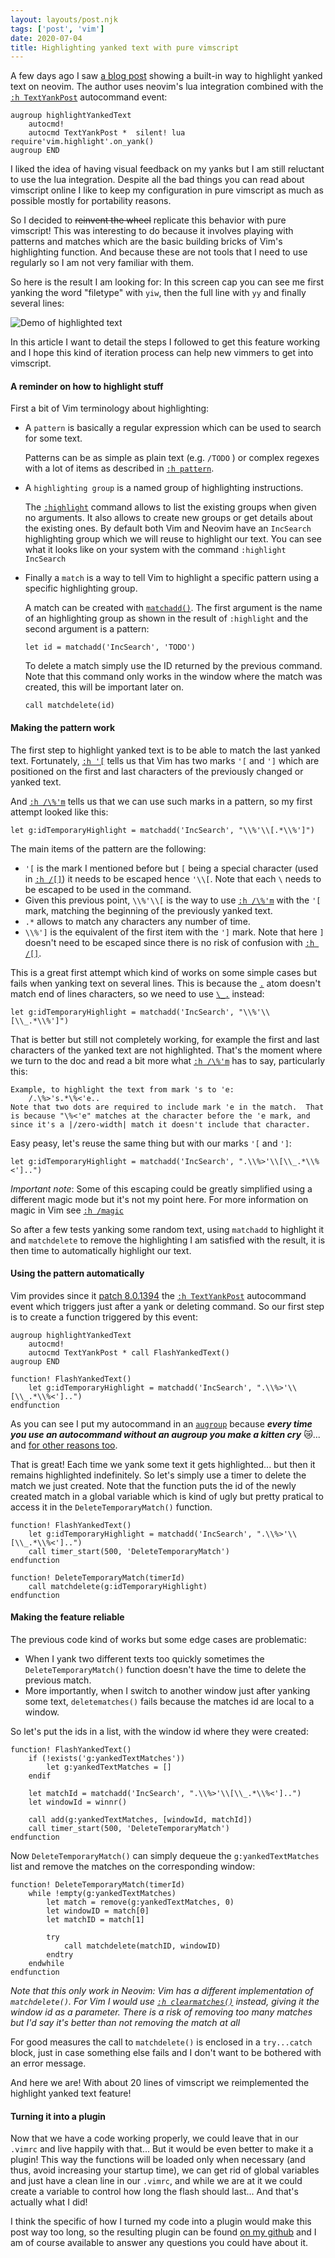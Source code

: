 ```yaml
---
layout: layouts/post.njk
tags: ['post', 'vim']
date: 2020-07-04
title: Highlighting yanked text with pure vimscript
---
```


A few days ago I saw [a blog post](https://blog.kdheepak.com/three-built-in-neovim-features.html#highlight-yanked-text) showing a built-in way to highlight yanked text on neovim. The author uses neovim's lua integration combined with the [`:h TextYankPost`](https://neovim.io/doc/user/autocmd.html#TextYankPost) autocommand event:

``` vim
augroup highlightYankedText
    autocmd!
    autocmd TextYankPost *  silent! lua require'vim.highlight'.on_yank()
augroup END
```

I liked the idea of having visual feedback on my yanks but I am still reluctant to use the lua integration. Despite all the bad things you can read about vimscript online I like to keep my configuration in pure vimscript as much as possible mostly for portability reasons.

So I decided to ~~reinvent the wheel~~ replicate this behavior with pure vimscript! This was interesting to do because it involves playing with patterns and matches which are the basic building bricks of Vim's highlighting function. And because these are not tools that I need to use regularly so I am not very familiar with them.

So here is the result I am looking for: In this screen cap you can see me first yanking the word "filetype" with `yiw`, then the full line with `yy` and finally several lines:

![Demo of highlighted text](./flash_yanked_text.gif)

In this article I want to detail the steps I followed to get this feature working and I hope this kind of iteration process can help new vimmers to get into vimscript.

#### A reminder on how to highlight stuff

First a bit of Vim terminology about highlighting:

 - A `pattern` is basically a regular expression which can be used to search for some text.

   Patterns can be as simple as plain text (e.g. `/TODO` ) or complex regexes with a lot of items as described in [`:h pattern`](http://vimhelp.appspot.com/pattern.txt.html#pattern).

 - A `highlighting group` is a named group of highlighting instructions.

   The [`:highlight`](http://vimhelp.appspot.com/syntax.txt.html#%3Ahighlight) command allows to list the existing groups when given no arguments. It also allows to create new groups or get details about the existing ones.  By default both Vim and Neovim have an `IncSearch` highlighting group which we will reuse to highlight our text. You can see what it looks like on your system with the command `:highlight IncSearch`

 - Finally a `match` is a way to tell Vim to highlight a specific pattern using a specific highlighting group.

   A match can be created with [`matchadd()`](http://vimhelp.appspot.com/eval.txt.html#matchadd%28%29). The first argument is the name of an highlighting group as shown in the result of `:highlight` and the second argument is a pattern:

   ```vim
   let id = matchadd('IncSearch', 'TODO')
   ```

   To delete a match simply use the ID returned by the previous command. Note that this command only works in the window where the match was created, this will be important later on.

    ```vim
    call matchdelete(id)
    ```

#### Making the pattern work

The first step to highlight yanked text is to be able to match the last yanked text. Fortunately, [`:h '[`](http://vimhelp.appspot.com/motion.txt.html#%27%5b) tells us that Vim has two marks `'[` and `']` which are positioned on the first and last characters of the previously changed or yanked text.

And [`:h /\%'m`](http://vimhelp.appspot.com/pattern.txt.html#%2f%5c%25%27m) tells us that we can use such marks in a pattern, so my first attempt looked like this:

```vim
let g:idTemporaryHighlight = matchadd('IncSearch', "\\%'\\[.*\\%']")
```

The main items of the pattern are the following:

 - `'[` is the mark I mentioned before but `[` being a special character (used in [`:h /[]`](http://vimhelp.appspot.com/pattern.txt.html#%2f%5b%5d)) it needs to be escaped hence `'\\[`. Note that each `\` needs to be escaped to be used in the command.
 - Given this previous point, `\\%'\\[` is the way to use [`:h /\%'m`](http://vimhelp.appspot.com/pattern.txt.html#%2f%5c%25%27m) with the `'[` mark, matching the beginning of the previously yanked text.
 - `.*` allows to match any characters any number of time.
 - `\\%']` is the equivalent of the first item with the `']` mark. Note that here `]` doesn't need to be escaped since there is no risk of confusion with [`:h /[]`](http://vimhelp.appspot.com/pattern.txt.html#%2f%5b%5d).

This is a great first attempt which kind of works on some simple cases but fails when yanking text on several lines. This is because the [`.`](http://vimhelp.appspot.com/pattern.txt.html#%2f.) atom doesn't match end of lines characters, so we need to use [`\_.`](http://vimhelp.appspot.com/pattern.txt.html#%2f%5c_.) instead:

```vim
let g:idTemporaryHighlight = matchadd('IncSearch', "\\%'\\[\\_.*\\%']")
```

That is better but still not completely working, for example the first and last characters of the yanked text are not highlighted. That's the moment where we turn to the doc and read a bit more what [`:h /\%'m`](http://vimhelp.appspot.com/pattern.txt.html#%2f%5c%25%27m) has to say, particularly this:

	Example, to highlight the text from mark 's to 'e:
		/.\%>'s.*\%<'e..
	Note that two dots are required to include mark 'e in the match.  That
	is because "\%<'e" matches at the character before the 'e mark, and
	since it's a |/zero-width| match it doesn't include that character.

Easy peasy, let's reuse the same thing but with our marks `'[` and `']`:

```vim
let g:idTemporaryHighlight = matchadd('IncSearch', ".\\%>'\\[\\_.*\\%<']..")
```

*Important note*: Some of this escaping could be greatly simplified using a different magic mode but it's not my point here. For more information on magic in Vim see [`:h /magic`](http://vimhelp.appspot.com/pattern.txt.html#%2fmagic)

So after a few tests yanking some random text, using `matchadd` to highlight it and `matchdelete` to remove the highlighting I am satisfied with the result, it is then time to automatically highlight our text.

#### Using the pattern automatically

Vim provides since it [patch 8.0.1394](https://github.com/vim/vim/commit/7e1652c63c96585b9e2235c195a3c322b1f11595) the [`:h TextYankPost`](http://vimhelp.appspot.com/autocmd.txt.html#TextYankPost) autocommand event which triggers just after a yank or deleting command. So our first step is to create a function triggered by this event:

``` vim
augroup highlightYankedText
    autocmd!
    autocmd TextYankPost * call FlashYankedText()
augroup END

function! FlashYankedText()
    let g:idTemporaryHighlight = matchadd('IncSearch', ".\\%>'\\[\\_.*\\%<']..")
endfunction
```

As you can see I put my autocommand in an [`augroup`](http://vimhelp.appspot.com/autocmd.txt.html#%3Aaugroup) because **_every time you use an autocommand without an augroup you make a kitten cry_** :crying_cat_face:... and [for other reasons too](https://vi.stackexchange.com/q/9455/1841).

That is great! Each time we yank some text it gets highlighted... but then it remains highlighted indefinitely. So let's simply use a timer to delete the match we just created. Note that the function puts the id of the newly created match in a global variable which is kind of ugly but pretty pratical to access it in the `DeleteTemporaryMatch()` function.


``` vim
function! FlashYankedText()
    let g:idTemporaryHighlight = matchadd('IncSearch', ".\\%>'\\[\\_.*\\%<']..")
    call timer_start(500, 'DeleteTemporaryMatch')
endfunction

function! DeleteTemporaryMatch(timerId)
    call matchdelete(g:idTemporaryHighlight)
endfunction
```

#### Making the feature reliable

The previous code kind of works but some edge cases are problematic:

- When I yank two different texts too quickly sometimes the `DeleteTemporaryMatch()` function doesn't have the time to delete the previous match.
- More importantly, when I switch to another window just after yanking some text, `deletematches()` fails because the matches id are local to a window.

So let's put the ids in a list, with the window id where they were created:

```vim
function! FlashYankedText()
    if (!exists('g:yankedTextMatches'))
        let g:yankedTextMatches = []
    endif

    let matchId = matchadd('IncSearch', ".\\%>'\\[\\_.*\\%<']..")
    let windowId = winnr()

    call add(g:yankedTextMatches, [windowId, matchId])
    call timer_start(500, 'DeleteTemporaryMatch')
endfunction
```

Now `DeleteTemporaryMatch()` can simply dequeue the `g:yankedTextMatches` list and remove the matches on the corresponding window:

```vim
function! DeleteTemporaryMatch(timerId)
    while !empty(g:yankedTextMatches)
        let match = remove(g:yankedTextMatches, 0)
        let windowID = match[0]
        let matchID = match[1]

        try
            call matchdelete(matchID, windowID)
        endtry
    endwhile
endfunction
```

_Note that this only work in Neovim: Vim has a different implementation of `matchdelete()`. For Vim I would use [`:h clearmatches()`](http://vimhelp.appspot.com/eval.txt.html#clearmatches%28%29) instead, giving it the window id as a parameter. There is a risk of removing too many matches but I'd say it's better than not removing the match at all_

For good measures the call to `matchdelete()` is enclosed in a `try...catch` block, just in case something else fails and I don't want to be bothered with an error message.

And here we are! With about 20 lines of vimscript we reimplemented the highlight yanked text feature!

#### Turning it into a plugin

Now that we have a code working properly, we could leave that in our `.vimrc` and live happily with that... But it would be even better to make it a plugin! This way the functions will be loaded only when necessary (and thus, avoid increasing your startup time), we can get rid of global variables and just have a clean line in our `.vimrc`, and while we are at it we could create a variable to control how long the flash should last... And that's actually what I did!

I think the specific of how I turned my code into a plugin would make this post way too long, so the resulting plugin can be found [on my github](https://github.com/statox/vim-flash-yanked-text) and I am of course available to answer any questions you could have about it.
